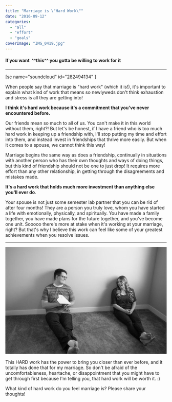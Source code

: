 ```yaml
---
title: "Marriage is \"Hard Work\""
date: "2016-09-12"
categories: 
  - "all"
  - "effort"
  - "goals"
coverImage: "IMG_0419.jpg"
---
```


#### If you want  ^^this^^ you gotta be willing to work for it

* * *

\[sc name="soundcloud" id="282494134" \]

When people say that marriage is "hard work" (which it is!), it's important to explain what kind of work that means so newlyweds don't think exhaustion and stress is all they are getting into!

**I think it's hard work because it's a commitment that you've never encountered before.**

Our friends mean so much to all of us. You can't make it in this world without them, right?! But let's be honest, if I have a friend who is too much hard work in keeping up a friendship with, I'll stop putting my time and effort into them, and instead invest in friendships that thrive more easily. But when it comes to a spouse, we cannot think this way!

Marriage begins the same way as does a friendship, continually in situations with another person who has their own thoughts and ways of doing things, but this kind of friendship should not be one to just drop! It requires more effort than any other relationship, in getting through the disagreements and mistakes made.

**It's a hard work that holds much more investment than anything else you'll ever do**.

Your spouse is not just some semester lab partner that you can be rid of after four months! They are a person you truly love, whom you have started a life with emotionally, physically, and spiritually. You have made a family together, you have made plans for the future together, and you've become one unit. Sooooo there's more at stake when it's working at your marriage, right? But that's why I believe this work can feel like some of your greatest achievements when you resolve issues.

* * *

![marriage is hard work, what kind of hard work is marriage, forever in marriage, cute forever photos, cute marriage photos, cute engagement photos, marriage help, keeping trying in marriage, effort in marriage, improvement, marriage is hard work, why is marriage hard work, marriage advice, great marriage advice, marriage specialist, marriage help](/images/762A2684-135.jpg)

This HARD work has the power to bring you closer than ever before, and it totally has done that for my marriage. So don't be afraid of the uncomfortableness, heartache, or disappointment that you might have to get through first because I'm telling you, that hard work will be worth it. :)

What kind of hard work do you feel marriage is? Please share your thoughts!

